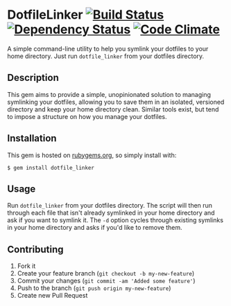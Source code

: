 # DotfileLinker [![Build Status](https://secure.travis-ci.org/dillonkearns/dotfile-linker.png?branch=master)](http://travis-ci.org/dillonkearns/dotfile-linker?branch=master) [![Dependency Status](https://gemnasium.com/dillonkearns/dotfile_linker.png)](https://gemnasium.com/dillonkearns/dotfile_linker) [![Code Climate](https://codeclimate.com/badge.png)](https://codeclimate.com/github/dillonkearns/dotfile-linker)

A simple command-line utility to help you symlink your dotfiles to your home directory. Just run `dotfile_linker` from
your dotfiles directory.

## Description

This gem aims to provide a simple, unopinionated solution to managing symlinking your dotfiles, allowing you to save
them in an isolated, versioned directory and keep your home directory clean. Similar tools exist, but tend to impose a
structure on how you manage your dotfiles.

## Installation

This gem is hosted on [rubygems.org](https://rubygems.org/gems/dotfile_linker), so simply install with:

    $ gem install dotfile_linker

## Usage

Run `dotfile_linker` from your dotfiles directory. The script will then run through each file that isn't already
symlinked in your home directory and ask if you want to symlink it. The `-d` option cycles through existing symlinks in
your home directory and asks if you'd like to remove them.

## Contributing

1. Fork it
2. Create your feature branch (`git checkout -b my-new-feature`)
3. Commit your changes (`git commit -am 'Added some feature'`)
4. Push to the branch (`git push origin my-new-feature`)
5. Create new Pull Request
